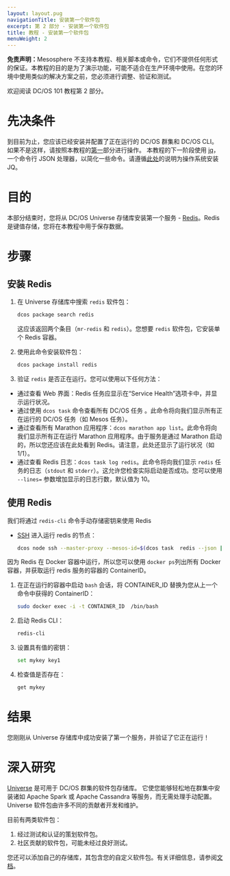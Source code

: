 ```yaml
---
layout: layout.pug
navigationTitle: 安装第一个软件包
excerpt: 第 2 部分 - 安装第一个软件包
title: 教程 - 安装第一个软件包
menuWeight: 2
---
```

<p class="message--warning"><strong>免责声明：</strong>Mesosphere 不支持本教程、相关脚本或命令，它们不提供任何形式的保证。本教程的目的是为了演示功能，可能不适合在生产环境中使用。在您的环境中使用类似的解决方案之前，您必须进行调整、验证和测试。</p>

欢迎阅读 DC/OS 101 教程第 2 部分。


# 先决条件
到目前为止，您应该已经安装并配置了正在运行的 DC/OS 群集和 DC/OS CLI。 如果不是这样，请按照本教程的[第一](/cn/1.11/tutorials/dcos-101/cli/)部分进行操作。
本教程的下一阶段使用 [jq](https://stedolan.github.io/jq/)，一个命令行 JSON 处理器，以简化一些命令。请遵循[此处](https://stedolan.github.io/jq/download/)的说明为操作系统安装 JQ。

# 目的
本部分结束时，您将从 DC/OS Universe 存储库安装第一个服务 - [Redis](https://redislabs.com/)。Redis 是键值存储，您将在本教程中用于保存数据。

# 步骤

## 安装 Redis
1. 在 Universe 存储库中搜索 `redis` 软件包：

      ```bash
      dcos package search redis
      ```
      这应该返回两个条目（`mr-redis` 和 `redis`）。您想要 `redis` 软件包，它安装单个 Redis 容器。
      
2. 使用此命令安装软件包：

      ```bash
      dcos package install redis
      ```

1. 验证 `redis` 是否正在运行。您可以使用以下任何方法：
- 通过查看 Web 界面：Redis 任务应显示在“Service Health”选项卡中，并显示运行状况。
- 通过使用 `dcos task` 命令查看所有 DC/OS 任务 。此命令将向我们显示所有正在运行的 DC/OS 任务（如 Mesos 任务）。
- 通过查看所有 Marathon 应用程序：`dcos marathon app list`。此命令将向我们显示所有正在运行 Marathon 应用程序。由于服务是通过 Marathon 启动的，所以您还应该在此处看到 Redis。请注意，此处还显示了运行状况（如 1/1）。
- 通过查看 Redis 日志：`dcos task log redis`。此命令将向我们显示 `redis` 任务的日志（`stdout` 和 `stderr`）。这允许您检查实际启动是否成功。您可以使用 `--lines=` 参数增加显示的日志行数，默认值为 10。

## 使用 Redis

我们将通过 `redis-cli` 命令手动存储密钥来使用 Redis
 * [SSH](/cn/1.11/administering-clusters/sshcluster/) 进入运行 redis 的节点：

      ```bash
      dcos node ssh --master-proxy --mesos-id=$(dcos task  redis --json |  jq -r '.[] | .slave_id')
      ```

因为 Redis 在 Docker 容器中运行，所以您可以使用 `docker ps`列出所有 Docker 容器，并获取运行 redis 服务的容器的 ContainerID。

1. 在正在运行的容器中启动 `bash` 会话，将 CONTAINER_ID 替换为您从上一个命令中获得的 ContainerID：

      ```bash
      sudo docker exec -i -t CONTAINER_ID  /bin/bash
      ```

1. 启动 Redis CLI：

      ```bash
      redis-cli
      ```

 1. 设置具有值的密钥：

      ```bash
      set mykey key1
      ```

1. 检查值是否存在：

      ```bash
      get mykey
      ```

# 结果
 您刚刚从 Universe 存储库中成功安装了第一个服务，并验证了它正在运行！

# 深入研究
 [Universe](https://github.com/mesosphere/universe) 是可用于 DC/OS 群集的软件包存储库。
 它使您能够轻松地在群集中安装诸如 Apache Spark 或 Apache Cassandra 等服务，而无需处理手动配置。Universe 软件包由许多不同的贡献者开发和维护。

 目前有两类软件包：
 1. 经过测试和认证的策划软件包。
 1. 社区贡献的软件包，可能未经过良好测试。

 您还可以添加自己的存储库，其包含您的自定义软件包。有关详细信息，请参阅[文档](/cn/1.11/administering-clusters/repo/)。
